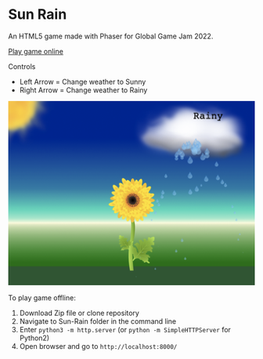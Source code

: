 # Sun Rain
An HTML5 game made with Phaser for Global Game Jam 2022.

[Play game online](https://josephclaymiller.github.io/Sun-Rain/)

Controls
- Left Arrow = Change weather to Sunny
- Right Arrow = Change weather to Rainy

![Screenshot](https://github.com/josephclaymiller/Sun-Rain/blob/main/sun_rain_screenshot3.png)


To play game offline:
1. Download Zip file or clone repository
2. Navigate to Sun-Rain folder in the command line
3. Enter `python3 -m http.server` (or `python -m SimpleHTTPServer` for Python2)
4. Open browser and go to `http://localhost:8000/`
